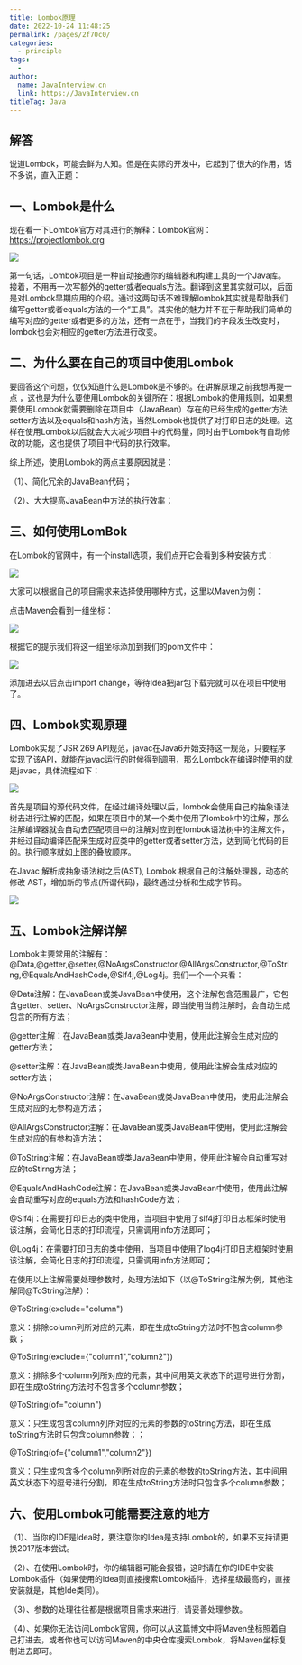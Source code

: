 ```yaml
---
title: Lombok原理
date: 2022-10-24 11:48:25
permalink: /pages/2f70c0/
categories:
  - principle
tags:
  - 
author: 
  name: JavaInterview.cn
  link: https://JavaInterview.cn
titleTag: Java
---
```


## 解答

说道Lombok，可能会鲜为人知。但是在实际的开发中，它起到了很大的作用，话不多说，直入正题：

## 一、Lombok是什么

现在看一下Lombok官方对其进行的解释：Lombok官网：https://projectlombok.org

![](/media/pictures/principle/lo1.png)


第一句话，Lombok项目是一种自动接通你的编辑器和构建工具的一个Java库。接着，不用再一次写额外的getter或者equals方法。翻译到这里其实就可以，后面是对Lombok早期应用的介绍。通过这两句话不难理解lombok其实就是帮助我们编写getter或者equals方法的一个“工具”。其实他的魅力并不在于帮助我们简单的编写对应的getter或者更多的方法，还有一点在于，当我们的字段发生改变时，lombok也会对相应的getter方法进行改变。

## 二、为什么要在自己的项目中使用Lombok

要回答这个问题，仅仅知道什么是Lombok是不够的。在讲解原理之前我想再提一点 ，这也是为什么要使用Lombok的关键所在：根据Lombok的使用规则，如果想要使用Lombok就需要删除在项目中（JavaBean）存在的已经生成的getter方法setter方法以及equals和hash方法，当然Lombok也提供了对打印日志的处理。这样在使用Lombok以后就会大大减少项目中的代码量，同时由于Lombok有自动修改的功能，这也提供了项目中代码的执行效率。

综上所述，使用Lombok的两点主要原因就是：

（1）、简化冗余的JavaBean代码；

（2）、大大提高JavaBean中方法的执行效率；

## 三、如何使用LomBok

在Lombok的官网中，有一个install选项，我们点开它会看到多种安装方式：

![](/media/pictures/principle/lo2.png)

大家可以根据自己的项目需求来选择使用哪种方式，这里以Maven为例：

点击Maven会看到一组坐标：

![](/media/pictures/principle/lo3.png)

根据它的提示我们将这一组坐标添加到我们的pom文件中：

![](/media/pictures/principle/lo4.png)

添加进去以后点击import change，等待Idea把jar包下载完就可以在项目中使用了。

## 四、Lombok实现原理

Lombok实现了JSR 269 API规范，javac在Java6开始支持这一规范，只要程序实现了该API，就能在javac运行的时候得到调用，那么Lombok在编译时使用的就是javac，具体流程如下：

![](/media/pictures/principle/lo5.png)

首先是项目的源代码文件，在经过编译处理以后，lombok会使用自己的抽象语法树去进行注解的匹配，如果在项目中的某一个类中使用了lombok中的注解，那么注解编译器就会自动去匹配项目中的注解对应到在lombok语法树中的注解文件，并经过自动编译匹配来生成对应类中的getter或者setter方法，达到简化代码的目的。执行顺序就如上图的叠放顺序。

在Javac 解析成抽象语法树之后(AST), Lombok 根据自己的注解处理器，动态的修改 AST，增加新的节点(所谓代码)，最终通过分析和生成字节码。

![](/media/pictures/principle/lo6.png)

## 五、Lombok注解详解

Lombok主要常用的注解有：@Data,@getter,@setter,@NoArgsConstructor,@AllArgsConstructor,@ToString,@EqualsAndHashCode,@Slf4j,@Log4j。我们一个一个来看：

@Data注解：在JavaBean或类JavaBean中使用，这个注解包含范围最广，它包含getter、setter、NoArgsConstructor注解，即当使用当前注解时，会自动生成包含的所有方法；

@getter注解：在JavaBean或类JavaBean中使用，使用此注解会生成对应的getter方法；

@setter注解：在JavaBean或类JavaBean中使用，使用此注解会生成对应的setter方法；

@NoArgsConstructor注解：在JavaBean或类JavaBean中使用，使用此注解会生成对应的无参构造方法；

@AllArgsConstructor注解：在JavaBean或类JavaBean中使用，使用此注解会生成对应的有参构造方法；

@ToString注解：在JavaBean或类JavaBean中使用，使用此注解会自动重写对应的toStirng方法；

@EqualsAndHashCode注解：在JavaBean或类JavaBean中使用，使用此注解会自动重写对应的equals方法和hashCode方法；

@Slf4j：在需要打印日志的类中使用，当项目中使用了slf4j打印日志框架时使用该注解，会简化日志的打印流程，只需调用info方法即可；

@Log4j：在需要打印日志的类中使用，当项目中使用了log4j打印日志框架时使用该注解，会简化日志的打印流程，只需调用info方法即可；

在使用以上注解需要处理参数时，处理方法如下（以@ToString注解为例，其他注解同@ToString注解）：

@ToString(exclude="column")

意义：排除column列所对应的元素，即在生成toString方法时不包含column参数；

@ToString(exclude={"column1","column2"})

意义：排除多个column列所对应的元素，其中间用英文状态下的逗号进行分割，即在生成toString方法时不包含多个column参数；

@ToString(of="column")

意义：只生成包含column列所对应的元素的参数的toString方法，即在生成toString方法时只包含column参数；；

@ToString(of={"column1","column2"})

意义：只生成包含多个column列所对应的元素的参数的toString方法，其中间用英文状态下的逗号进行分割，即在生成toString方法时只包含多个column参数；

## 六、使用Lombok可能需要注意的地方

（1）、当你的IDE是Idea时，要注意你的Idea是支持Lombok的，如果不支持请更换2017版本尝试。

（2）、在使用Lombok时，你的编辑器可能会报错，这时请在你的IDE中安装Lombok插件（如果使用的Idea则直接搜索Lombok插件，选择星级最高的，直接安装就是，其他Ide类同）。

（3）、参数的处理往往都是根据项目需求来进行，请妥善处理参数。

（4）、如果你无法访问Lombok官网，你可以从这篇博文中将Maven坐标照着自己打进去，或者你也可以访问Maven的中央仓库搜索Lombok，将Maven坐标复制进去即可。

